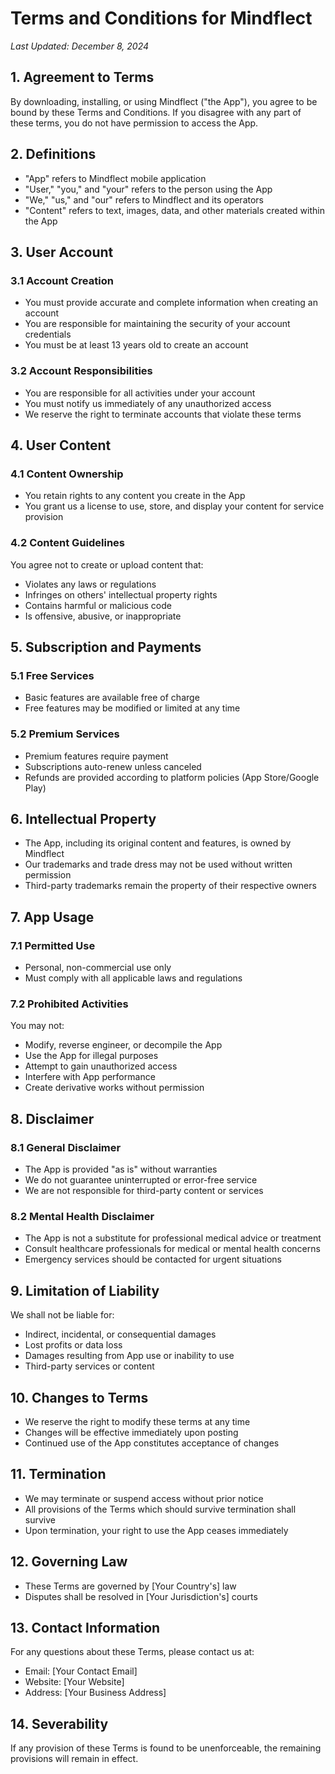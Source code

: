 # Terms and Conditions for Mindflect

*Last Updated: December 8, 2024*

## 1. Agreement to Terms

By downloading, installing, or using Mindflect ("the App"), you agree to be bound by these Terms and Conditions. If you disagree with any part of these terms, you do not have permission to access the App.

## 2. Definitions

* "App" refers to Mindflect mobile application
* "User," "you," and "your" refers to the person using the App
* "We," "us," and "our" refers to Mindflect and its operators
* "Content" refers to text, images, data, and other materials created within the App

## 3. User Account

### 3.1 Account Creation
* You must provide accurate and complete information when creating an account
* You are responsible for maintaining the security of your account credentials
* You must be at least 13 years old to create an account

### 3.2 Account Responsibilities
* You are responsible for all activities under your account
* You must notify us immediately of any unauthorized access
* We reserve the right to terminate accounts that violate these terms

## 4. User Content

### 4.1 Content Ownership
* You retain rights to any content you create in the App
* You grant us a license to use, store, and display your content for service provision

### 4.2 Content Guidelines
You agree not to create or upload content that:
* Violates any laws or regulations
* Infringes on others' intellectual property rights
* Contains harmful or malicious code
* Is offensive, abusive, or inappropriate

## 5. Subscription and Payments

### 5.1 Free Services
* Basic features are available free of charge
* Free features may be modified or limited at any time

### 5.2 Premium Services
* Premium features require payment
* Subscriptions auto-renew unless canceled
* Refunds are provided according to platform policies (App Store/Google Play)

## 6. Intellectual Property

* The App, including its original content and features, is owned by Mindflect
* Our trademarks and trade dress may not be used without written permission
* Third-party trademarks remain the property of their respective owners

## 7. App Usage

### 7.1 Permitted Use
* Personal, non-commercial use only
* Must comply with all applicable laws and regulations

### 7.2 Prohibited Activities
You may not:
* Modify, reverse engineer, or decompile the App
* Use the App for illegal purposes
* Attempt to gain unauthorized access
* Interfere with App performance
* Create derivative works without permission

## 8. Disclaimer

### 8.1 General Disclaimer
* The App is provided "as is" without warranties
* We do not guarantee uninterrupted or error-free service
* We are not responsible for third-party content or services

### 8.2 Mental Health Disclaimer
* The App is not a substitute for professional medical advice or treatment
* Consult healthcare professionals for medical or mental health concerns
* Emergency services should be contacted for urgent situations

## 9. Limitation of Liability

We shall not be liable for:
* Indirect, incidental, or consequential damages
* Lost profits or data loss
* Damages resulting from App use or inability to use
* Third-party services or content

## 10. Changes to Terms

* We reserve the right to modify these terms at any time
* Changes will be effective immediately upon posting
* Continued use of the App constitutes acceptance of changes

## 11. Termination

* We may terminate or suspend access without prior notice
* All provisions of the Terms which should survive termination shall survive
* Upon termination, your right to use the App ceases immediately

## 12. Governing Law

* These Terms are governed by [Your Country's] law
* Disputes shall be resolved in [Your Jurisdiction's] courts

## 13. Contact Information

For any questions about these Terms, please contact us at:
* Email: [Your Contact Email]
* Website: [Your Website]
* Address: [Your Business Address]

## 14. Severability

If any provision of these Terms is found to be unenforceable, the remaining provisions will remain in effect.
